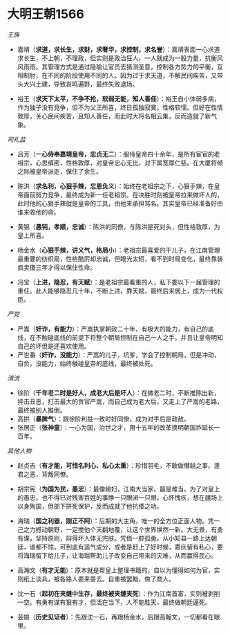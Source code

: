 # 大明王朝1566

*王族*

+ 嘉靖（**求道，求长生，求财，求奢华，求控制，求名誉**）：嘉靖表面一心求道求长生，不上朝，不理政，但实则是政治狂人，一人就成为一股力量，抗衡风风雨雨。其管理方式是通过隐喻让官员去猜测圣意，控制各方势力的平衡，互相制肘，在不同的阶段使用不同的人。因为过于求天道，不解民间疾苦，又带头大兴土建，导致哀鸣遍野，最终失败退场。

+ 裕王（**求天下太平，不争不抢，软弱无能，知人善任**）：裕王自小体弱多病，作为独子没有竞争，但不为父王所喜，终日孤独寂寞，性格软懦。但好在性情敦厚，关心民间疾苦，且知人善任，而此时大将名相云集，反而造就了新气象。

*司礼监*

+ 吕芳（**一心侍奉嘉靖皇帝，忠贞无二**）：服侍皇帝四十余年，是所有宦官的老祖宗，心思缜密，性格敦厚，对皇帝忠心无比，对下属宽厚仁慈。在大厦将倾之际被皇帝派走，保住了余生。
+ 陈洪（**求名利，心狠手辣，忘恩负义**）：始终在老祖宗之下，心狠手辣，在皇帝面前努力竞争，最终成为新一任老祖宗。在决胜时刻被皇帝拉来做坏人的，此时他的心狠手辣就是皇帝的工具，由他来承担骂名。其实皇帝已经准备好由谁来收他的命。
+ 黄锦（**愚钝，孝顺，忠诚**）：陈洪的同僚，与陈洪是死对头，但性格敦厚，为皇上所喜。

+ 杨金水（**心狠手辣，讲义气，格局小**）：老祖宗最喜爱的干儿子，在江南管理最重要的纺织局，性格酷厉却忠诚，但眼光太短，看不到时局变化，最终靠装疯卖傻三年才得以保住性命。
+ 冯宝（**上进，隐忍，有天赋**）：是老祖宗最看重的人，私下委以下一届管理的重任。此人能够隐忍几十年，不断上进，靠天赋，最终后来居上，成为一代权臣。

*严党*

+ 严嵩（**奸诈，有能力**）：严嵩执掌朝政二十年，有极大的能力，有自己的底线，在不触碰底线的前提下将整个朝局控制在自己一人之手。并且让皇帝明知自己的坏但是还喜欢使用。
+ 严世番（**奸诈，没能力**）：严嵩的儿子，坑爹，学会了控制朝局，但是冲动，自负，没能力，始终触碰皇帝的底线，最终被处死。

*清流*

+ 徐阶（**千年老二时是好人，成老大后是坏人**）：在做老二时，不断推陈出新，抨击丑恶，打击最大的贪官严嵩，而自己成为老大后，又走上了严嵩的老路，最终被别人推倒。
+ 高拱（**暴脾气**）：跟徐阶利益一致时好同僚，成为对手后是政敌。
+ 张居正（**张神童**）：一心为国，治世之才，用十五年的改革换明朝国祚延长一百年。

*其他人物*

+ 赵贞吉（**有才能，可惜名利心、私心太重**）：珍惜羽毛，不敢做僭越之事。逢君之恶，背叛同僚。

+ 胡宗宪（**为国为民，愚忠**）：最像媳妇，江南大当家，最是难当。为了对皇上的愚忠，也不得已对残害百姓的事睁一只眼闭一只眼，心怀愧疚，想在疆场上以身殉国，但部下拼死保护，反而成就了他抗倭之功。
+ 海瑞（**国之利器，刚正不阿**）：后期的大主角，唯一的全方位正面人物。凭一己之力撼动朝野，一定搅他个天翻地覆，让这个世界焕然一新。大无畏，有勇有谋，坚持原则，辩得坏人体无完肤。凭借一腔孤勇，从小知县一路上达朝廷，谁都不怵，可到底有运气成分，或者是赶上了好时候，嘉庆留有私心，要将海瑞留下给儿子，让海瑞帮助儿子改变自己带来的灾难，从而赢得民心。
+ 高瀚文（**有才无能**）：原本就是帮皇上整理书籍的，自以为懂得如何为官，实则纸上谈兵，被各路人耍来耍去。自重被罢黜，做了商人。
+ 沈一石（**起初在夹缝中生存，最终被夹缝夹死**）：作为江南首富，实则被剥削一空。有勇有谋有狠有才，但活在当下，人不能胜天，最终做朝廷逼死。
+ 芸娘（**历史见证者**）：先跟沈一石，再跟杨金水，后跟高翰文，一切都看在眼里。